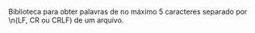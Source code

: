 Biblioteca para obter palavras de no máximo 5 caracteres separado por \n(LF, CR ou CRLF) de um arquivo.
